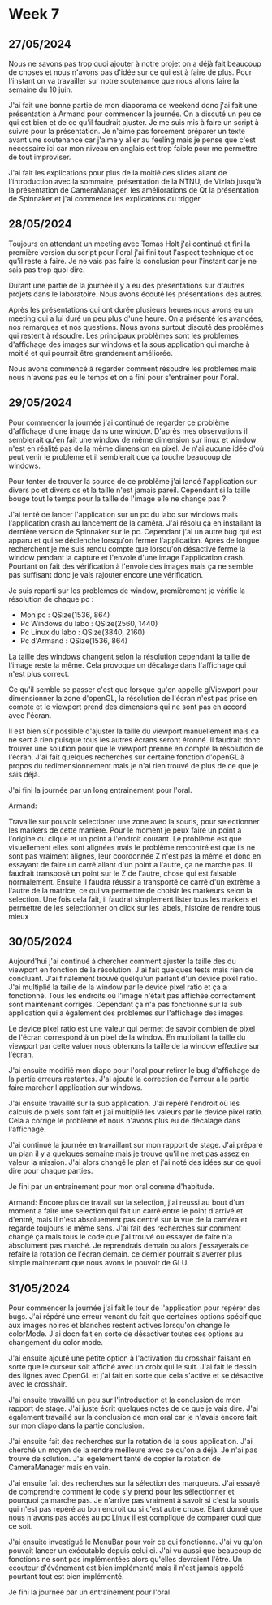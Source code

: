 # Week 7

## 27/05/2024

Nous ne savons pas trop quoi ajouter à notre projet on a déjà fait beaucoup de choses et nous n'avons pas d'idée sur ce qui est à faire de plus. Pour l'instant on va travailler sur notre soutenance que nous allons faire la semaine du 10 juin.

J'ai fait une bonne partie de mon diaporama ce weekend donc j'ai fait une présentation à Armand pour commencer la journée. On a discuté un peu ce qui est bien et de ce qu'il faudrait ajuster. Je me suis mis à faire un script à suivre pour la présentation. Je n'aime pas forcement préparer un texte avant une soutenance car j'aime y aller au feeling mais je pense que c'est nécessaire ici car mon niveau en anglais est trop faible pour me permettre de tout improviser.  

J'ai fait les explications pour plus de la moitié des slides allant de l'introduction avec la sommaire, présentation de la NTNU, de Vizlab jusqu'à la présentation de CameraManager, les améliorations de Qt la présentation de Spinnaker et j'ai commencé les explications du trigger.

## 28/05/2024

Toujours en attendant un meeting avec Tomas Holt j'ai continué et fini la première version du script pour l'oral j'ai fini tout l'aspect technique et ce qu'il reste à faire. Je ne vais pas faire la conclusion pour l'instant car je ne sais pas trop quoi dire.

Durant une partie de la journée il y a eu des présentations sur d'autres projets dans le laboratoire. Nous avons écouté les présentations des autres. 

Après les présentations qui ont durée plusieurs heures nous avons eu un meeting qui a lui duré un peu plus d'une heure. On a présenté les avancées, nos remarques et nos questions. Nous avons surtout discuté des problèmes qui restent à résoudre. Les principaux problèmes sont les problèmes d'affichage des images sur windows et la sous application qui marche à moitié et qui pourrait être grandement améliorée.

Nous avons commencé à regarder comment résoudre les problèmes mais nous n'avons pas eu le temps et on a fini pour s'entrainer pour l'oral.

## 29/05/2024

Pour commencer la journée j'ai continué de regarder ce problème d'affichage d'une image dans une window. D'après mes observations il semblerait qu'en fait une window de même dimension sur linux et window n'est en réalité pas de la même dimension en pixel. Je n'ai aucune idée d'où peut venir le problème et il semblerait que ça touche beaucoup de windows.

Pour tenter de trouver la source de ce problème j'ai lancé l'application sur divers pc et divers os et la taille n'est jamais pareil. Cependant si la taille bouge tout le temps pour la taille de l'image elle ne change pas ?

J'ai tenté de lancer l'application sur un pc du labo sur windows mais l'application crash au lancement de la caméra. J'ai résolu ça en installant la dernière version de Spinnaker sur le pc. Cependant j'ai un autre bug qui est apparu et qui se déclenche lorsqu'on fermer l'application. Après de longue recherchent je me suis rendu compte que lorsqu'on désactive ferme la window pendant la capture et l'envoie d'une image l'application crash. Pourtant on fait des vérification à l'envoie des images mais ça ne semble pas suffisant donc je vais rajouter encore une vérification.

Je suis reparti sur les problèmes de window, premièrement je vérifie la résolution de chaque pc :

- Mon pc : QSize(1536, 864)
- Pc Windows du labo : QSize(2560, 1440)
- Pc Linux du labo : QSize(3840, 2160)
- Pc d'Armand : QSize(1536, 864)

La taille des windows changent selon la résolution cependant la taille de l'image reste la même. Cela provoque un décalage dans l'affichage qui n'est plus correct.

Ce qu'il semble se passer c'est que lorsque qu'on appelle glViewport pour dimensionner la zone d'openGL, la résolution de l'écran n'est pas prise en compte et le viewport prend des dimensions qui ne sont pas en accord avec l'écran.

Il est bien sûr possible d'ajuster la taille du viewport manuellement mais ça ne sert à rien puisque tous les autres écrans seront éronné. Il faudrait donc trouver une solution pour que le viewport prenne en compte la résolution de l'écran.
J'ai fait quelques recherches sur certaine fonction d'openGL à propos du redimensionnement mais je n'ai rien trouvé de plus de ce que je sais déjà.

J'ai fini la journée par un long entrainement pour l'oral.

Armand:

Travaille sur pouvoir selectioner une zone avec la souris, pour selectionner les markers de cette manière.
Pour le moment je peux faire un point a l'origine du clique et un point a l'endroit courant. Le problème est que visuellement elles sont alignées mais le problème rencontré est que ils ne sont pas vraiment alignés, leur coordonnée Z n'est pas la même et donc en essayant de faire un carré allant d'un point a l'autre, ça ne marche pas.
Il faudrait transposé un point sur le Z de l'autre, chose qui est faisable normalement.
Ensuite il faudra réussir a transporté ce carré d'un extrème a l'autre de la matrice, ce qui va permettre de choisir les markeurs selon la selection.
Une fois cela fait, il faudrat simplement lister tous les markers et permettre de les selectionner on click sur les labels, histoire de rendre tous mieux

## 30/05/2024

Aujourd'hui j'ai continué à chercher comment ajuster la taille des du viewport en fonction de la résolution. J'ai fait quelques tests mais rien de concluant. J'ai finalement trouvé quelqu'un parlant d'un device pixel ratio. J'ai multiplié la taille de la window par le device pixel ratio et ça a fonctionné. Tous les endroits où l'image n'était pas affichée correctement sont maintenant corrigés. Cependant ça n'a pas fonctionné sur la sub application qui a également des problèmes sur l'affichage des images.

Le device pixel ratio est une valeur qui permet de savoir combien de pixel de l'écran correspond à un pixel de la window. En mutipliant la taille du viewport par cette valuer nous obtenons la taille de la window effective sur l'écran.

J'ai ensuite modifié mon diapo pour l'oral pour retirer le bug d'affichage de la partie erreurs restantes. J'ai ajouté la correction de l'erreur à la partie faire marcher l'application sur windows.

J'ai ensuité travaillé sur la sub application. J'ai repéré l'endroit où les calculs de pixels sont fait et j'ai multiplié les valeurs par le device pixel ratio. Cela a corrigé le problème et nous n'avons plus eu de décalage dans l'affichage.

J'ai continué la journée en travaillant sur mon rapport de stage. J'ai préparé un plan il y a quelques semaine mais je trouve qu'il ne met pas assez en valeur la mission. J'ai alors changé le plan et j'ai noté des idées sur ce quoi dire pour chaque parties.

Je fini par un entrainement pour mon oral comme d'habitude.

Armand:
Encore plus de travail sur la selection, j'ai reussi au bout d'un moment a faire une selection qui fait un carré entre le point d'arrivé et d'entré, mais il n'est absoluement pas centré sur la vue de la caméra et regarde toujours le même sens.
J'ai fait des recherches sur comment changé ça mais tous le code que j'ai trouvé ou essayer de faire n'a absolument pas marché.
Je reprendrais demain ou alors j'essayerais de refaire la rotation de l'écran demain. ce dernier pourrait s'averrer plus simple maintenant que nous avons le pouvoir de GLU.

## 31/05/2024

Pour commencer la journée j'ai fait le tour de l'application pour repérer des bugs. J'ai répéré une erreur venant du fait que certaines options spécifique aux images noires et blanches restent actives lorsqu'on change le colorMode. J'ai docn fait en sorte de désactiver toutes ces options au changement du color mode.

J'ai ensuite ajouté une petite option à l'activation du crosshair faisant en sorte que le curseur soit affiché avec un croix qui le suit. J'ai fait le dessin des lignes avec OpenGL et j'ai fait en sorte que cela s'active et se désactive avec le crosshair.

J'ai ensuite travaillé un peu sur l'introduction et la conclusion de mon rapport de stage. J'ai juste écrit quelques notes de ce que je vais dire. J'ai également travaillé sur la conclusion de mon oral car je n'avais encore fait sur mon diapo dans la partie conclusion.

J'ai ensuite fait des recherches sur la rotation de la sous application. J'ai cherché un moyen de la rendre meilleure avec ce qu'on a déjà. Je n'ai pas trouvé de solution. J'ai égelement tenté de copier la rotation de CameraManager mais en vain.

J'ai ensuite fait des recherches sur la sélection des marqueurs. J'ai essayé de comprendre comment le code s'y prend pour les sélectionner et pourquoi ça marche pas. Je n'arrive pas vraiment à savoir si c'est la souris qui n'est pas repéré au bon endroit ou si c'est autre chose. Etant donné que nous n'avons pas accès au pc Linux il est compliqué de comparer quoi que ce soit.

J'ai ensuite investigué le MenuBar pour voir ce qui fonctionne. J'ai vu qu'on pouvait lancer un exécutable depuis celui ci. J'ai vu aussi que beaucoup de fonctions ne sont pas implémentées alors qu'elles devraient l'être. Un écouteur d'événement est bien implémenté mais il n'est jamais appelé pourtant tout est bien implémenté.

Je fini la journée par un entrainement pour l'oral.
